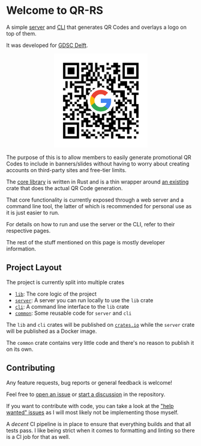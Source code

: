 # Welcome to QR-RS

A simple [server](./server/) and [CLI](./cli/) that generates QR Codes and overlays a logo on top
of them.

It was developed for [GDSC Delft](https://gdsc.community.dev/delft-university-of-technology/).

<p align="center">
  <img src="https://raw.githubusercontent.com/AntoniosBarotsis/qr-rs/master/assets/example.png" alt="Example" width="250">
</p>

The purpose of this is to allow members to easily generate promotional QR Codes to include in
banners/slides without having to worry about creating accounts on third-party sites and free-tier
limits.

The [core library](https://github.com/AntoniosBarotsis/qr-rs/tree/master/lib) is written in Rust
and is a thin wrapper around [an existing](https://github.com/erwanvivien/fast_qr) crate that
does the actual QR Code generation.

That core functionality is currently exposed through a web server and a command line tool, the
latter of which is recommended for personal use as it is just easier to run.

For details on how to run and use the server or the CLI, refer to their respective pages.

The rest of the stuff mentioned on this page is mostly developer information.

## Project Layout

The project is currently split into multiple crates

- [`lib`](https://github.com/AntoniosBarotsis/qr-rs/tree/master/lib): The core logic of the project
- [`server`](https://github.com/AntoniosBarotsis/qr-rs/tree/master/server): A server you can run locally to use the `lib` crate
- [`cli`](https://github.com/AntoniosBarotsis/qr-rs/tree/master/cli): A command line interface to the `lib` crate
- [`common`](https://github.com/AntoniosBarotsis/qr-rs/tree/master/common): Some reusable code for `server` and `cli`

The `lib` and `cli` crates will be published on [`crates.io`](crates.io) while the `server` crate
will be published as a Docker image.

The `common` crate contains very little code and there's no reason to publish it on its own.

<!-- TODO Explain current and potential future deployment -->

## Contributing

Any feature requests, bug reports or general feedback is welcome!

Feel free to [open an issue](https://github.com/AntoniosBarotsis/qr-rs/issues/new/choose) or
[start a discussion](https://github.com/AntoniosBarotsis/qr-rs/discussions/new/choose) in the
repository.

If you want to contribute with code, you can take a look at the
["help wanted" issues](https://github.com/AntoniosBarotsis/qr-rs/issues?q=is%3Aissue+is%3Aopen+sort%3Aupdated-desc+label%3A%22help+wanted%22) as I will most likely not be implementing those myself.

A *decent* CI pipeline is in place to ensure that everything builds and that all tests pass. I like
being strict when it comes to formatting and linting so there is a CI job for that as well.
